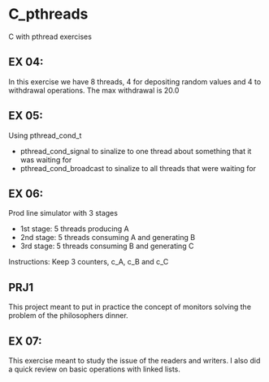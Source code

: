 # C_pthreads
C with pthread exercises

## EX 04:
In this exercise we have 8 threads, 4 for depositing random values and 4 to withdrawal operations.
The max withdrawal is 20.0

## EX 05:
Using pthread_cond_t
- pthread_cond_signal to sinalize to one thread about something that it was waiting for
- pthread_cond_broadcast to sinalize to all threads that were waiting for

## EX 06:
Prod line simulator with 3 stages
- 1st stage: 5 threads producing A
- 2nd stage: 5 threads consuming A and generating B
- 3rd stage: 5 threads consuming B and generating C

Instructions: Keep 3 counters, c_A, c_B and c_C

## PRJ1
This project meant to put in practice the concept of monitors solving the problem of the philosophers dinner.

## EX 07:
This exercise meant to study the issue of the readers and writers.
I also did a quick review on basic operations with linked lists.